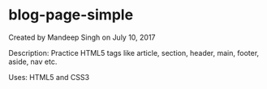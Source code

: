 # blog-page-simple
Created by Mandeep Singh on July 10, 2017

Description: Practice HTML5 tags like article, section, header, main, footer, aside, nav etc.

Uses: HTML5 and CSS3
